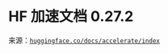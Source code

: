 # HF 加速文档 0.27.2

来源：[`huggingface.co/docs/accelerate/index`](https://huggingface.co/docs/accelerate/index)
